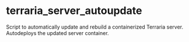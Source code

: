 # terraria_server_autoupdate
Script to automatically update and rebuild a containerized Terraria server. Autodeploys the updated server container.
